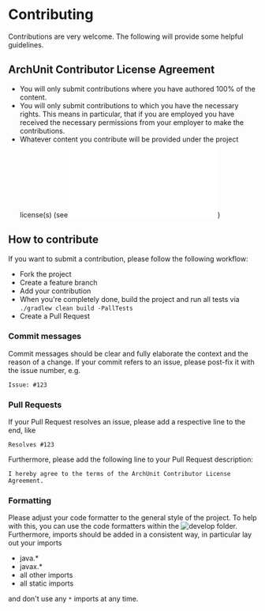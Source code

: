 # Contributing

Contributions are very welcome. The following will provide some helpful guidelines.

## ArchUnit Contributor License Agreement

* You will only submit contributions where you have authored 100% of the content.
* You will only submit contributions to which you have the necessary rights. 
This means in particular, that if you are employed you have received the necessary permissions 
from your employer to make the contributions.
* Whatever content you contribute will be provided under the project license(s) (see !["LICENSE.txt"](LICENSE.txt))

## How to contribute

If you want to submit a contribution, please follow the following workflow:

* Fork the project
* Create a feature branch
* Add your contribution
* When you're completely done, build the project and run all tests via `./gradlew clean build -PallTests`
* Create a Pull Request

### Commit messages

Commit messages should be clear and fully elaborate the context and the reason of a change.
If your commit refers to an issue, please post-fix it with the issue number, e.g.

```
Issue: #123
```

### Pull Requests

If your Pull Request resolves an issue, please add a respective line to the end, like

```
Resolves #123
```

Furthermore, please add the following line to your Pull Request description:

```
I hereby agree to the terms of the ArchUnit Contributor License Agreement.
```

### Formatting

Please adjust your code formatter to the general style of the project. To help with this, you can
use the code formatters within the ![develop](develop) folder. Furthermore, imports should be
added in a consistent way, in particular lay out your imports

* java.*
* javax.*
* all other imports
* all static imports

and don't use any `*` imports at any time.